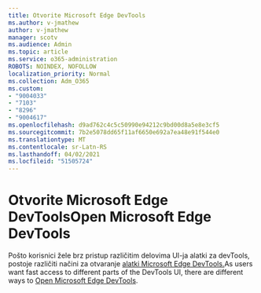 ```yaml
---
title: Otvorite Microsoft Edge DevTools
ms.author: v-jmathew
author: v-jmathew
manager: scotv
ms.audience: Admin
ms.topic: article
ms.service: o365-administration
ROBOTS: NOINDEX, NOFOLLOW
localization_priority: Normal
ms.collection: Adm_O365
ms.custom:
- "9004033"
- "7103"
- "8296"
- "9004617"
ms.openlocfilehash: d9ad762c4c5c50990e94212c9bd00d8a5e8e3cf5
ms.sourcegitcommit: 7b2e5078dd65f11af6650e692a7ea48e91f544e0
ms.translationtype: MT
ms.contentlocale: sr-Latn-RS
ms.lasthandoff: 04/02/2021
ms.locfileid: "51505724"
---
```

# <a name="open-microsoft-edge-devtools"></a><span data-ttu-id="380fe-102">Otvorite Microsoft Edge DevTools</span><span class="sxs-lookup"><span data-stu-id="380fe-102">Open Microsoft Edge DevTools</span></span>

<span data-ttu-id="380fe-103">Pošto korisnici žele brz pristup različitim delovima UI-ja alatki za devTools, postoje različiti načini za otvaranje [alatki Microsoft Edge DevTools.](https://go.microsoft.com/fwlink/?linkid=2135152)</span><span class="sxs-lookup"><span data-stu-id="380fe-103">As users want fast access to different parts of the DevTools UI, there are different ways to [Open Microsoft Edge DevTools](https://go.microsoft.com/fwlink/?linkid=2135152).</span></span>
